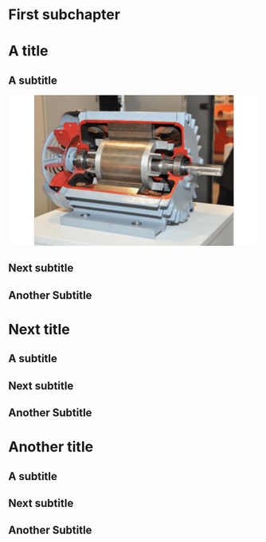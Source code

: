 # First subchapter
# A title
## A subtitle
![motor image](img/motor.png)
## Next subtitle
## Another Subtitle
# Next title
## A subtitle
## Next subtitle
## Another Subtitle
# Another title
## A subtitle
## Next subtitle
## Another Subtitle
